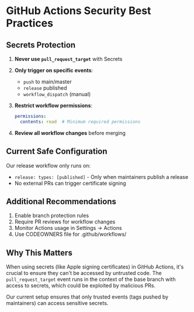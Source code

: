 # GitHub Actions Security Best Practices

## Secrets Protection

1. **Never use `pull_request_target`** with Secrets
2. **Only trigger on specific events**:
   - `push` to main/master
   - `release` published
   - `workflow_dispatch` (manual)

3. **Restrict workflow permissions**:
   ```yaml
   permissions:
     contents: read  # Minimum required permissions
   ```

4. **Review all workflow changes** before merging

## Current Safe Configuration

Our release workflow only runs on:
- `release: types: [published]` - Only when maintainers publish a release
- No external PRs can trigger certificate signing

## Additional Recommendations

1. Enable branch protection rules
2. Require PR reviews for workflow changes
3. Monitor Actions usage in Settings → Actions
4. Use CODEOWNERS file for .github/workflows/

## Why This Matters

When using secrets (like Apple signing certificates) in GitHub Actions, it's crucial to ensure they can't be accessed by untrusted code. The `pull_request_target` event runs in the context of the base branch with access to secrets, which could be exploited by malicious PRs.

Our current setup ensures that only trusted events (tags pushed by maintainers) can access sensitive secrets.